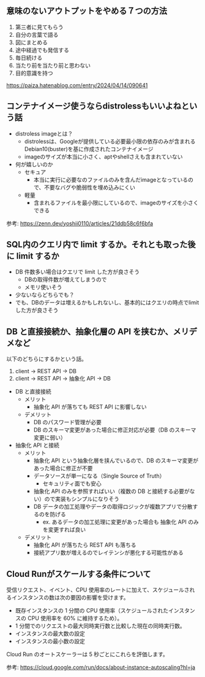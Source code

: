 ## 意味のないアウトプットをやめる７つの方法

1. 第三者に見てもらう
2. 自分の言葉で語る
3. 図にまとめる
4. 途中経過でも発信する
5. 毎日続ける
6. 当たり前を当たり前と思わない
7. 目的意識を持つ

https://paiza.hatenablog.com/entry/2024/04/14/090641

## コンテナイメージ使うならdistrolessもいいよねという話

- distroless imageとは？
    - distrolessは、Googleが提供している必要最小限の依存のみが含まれるDebian10(buster)を基に作成されたコンテナイメージ
    - imageのサイズが本当に小さく、aptやshellさえも含まれていない
- 何が嬉しいのか
    - セキュア
        - 本当に実行に必要なのファイルのみを含んだimageとなっているので、不要なバグや脆弱性を埋め込みにくい
    - 軽量
        - 含まれるファイルを最小限にしているので、imageのサイズを小さくできる

参考: https://zenn.dev/yoshii0110/articles/21ddb58c6f6bfa

## SQL内のクエリ内で limit するか。それとも取った後に limit するか

- DB 件数多い場合はクエリで limit した方が良さそう
    - DBの取得件数が増えてしまうので
    - メモリ使いそう
- 少ないならどちらでも？
- でも、DBのデータは増えるかもしれないし、基本的にはクエリの時点でlimitした方が良さそう

## DB と直接接続か、抽象化層の API を挟むか、メリデメなど

以下のどちらにするかという話。

1. client -> REST API -> DB
2. client -> REST API -> 抽象化 API -> DB

- DB と直接接続
  - メリット
    - 抽象化 API が落ちても REST API に影響しない
  - デメリット
    - DB のパスワード管理が必要
    - DB のスキーマ変更があった場合に修正対応が必要（DB のスキーマ変更に弱い）
- 抽象化 API と接続
  - メリット
    - 抽象化 API という抽象化層を挟んでいるので、DB のスキーマ変更があった場合に修正が不要
    - データソースが単一になる（Single Source of Truth）
      - セキュリティ面でも安心
    - 抽象化 API のみを参照すればいい（複数の DB と接続する必要がない）ので実装もシンプルになりそう
    - DB データの加工処理やデータの取得ロジックが複数アプリで分散するのを防げる
      - ex. あるデータの加工処理に変更があった場合も 抽象化 API のみを変更すれば良い
  - デメリット
    - 抽象化 API が落ちたら REST API も落ちる
    - 接続アプリ数が増えるのでレイテンシが悪化する可能性がある

## Cloud Runがスケールする条件について

受信リクエスト、イベント、CPU 使用率のレートに加えて、スケジュールされるインスタンスの数は次の要因の影響を受けます。

- 既存インスタンスの 1 分間の CPU 使用率（スケジュールされたインスタンスの CPU 使用率を 60% に維持するため）。
- 1 分間でのリクエストの最大同時実行数と比較した現在の同時実行数。
- インスタンスの最大数の設定
- インスタンスの最小数の設定

Cloud Run のオートスケーラーは 5 秒ごとにこれらを評価します。

参考: https://cloud.google.com/run/docs/about-instance-autoscaling?hl=ja